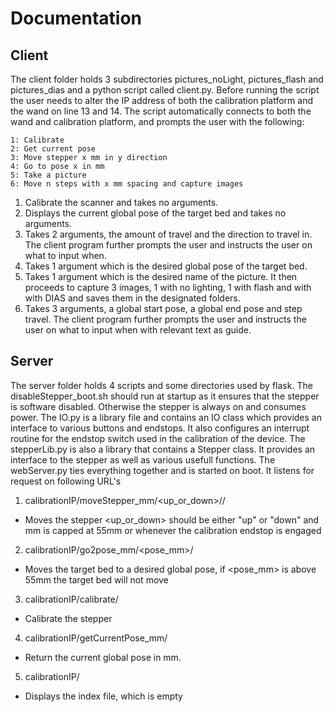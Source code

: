 # Documentation

## Client
The client folder holds 3 subdirectories pictures_noLight, pictures_flash and pictures_dias and a python script called client.py. Before running the script the user needs to alter the IP address of both the calibration platform and the wand on line 13 and 14. The script automatically connects to both the wand and calibration platform, and prompts the user with the following:

    1: Calibrate 
    2: Get current pose
    3: Move stepper x mm in y direction 
    4: Go to pose x in mm 
    5: Take a picture 
    6: Move n steps with x mm spacing and capture images


1. Calibrate the scanner and takes no arguments.
2. Displays the current global pose of the target bed and takes no arguments.
3. Takes 2 arguments, the amount of travel and the direction to travel in. The client program further prompts the user and instructs the user on what to input when.
4. Takes 1 argument which is the desired global pose of the target bed.
5. Takes 1 argument which is the desired name of the picture. It then proceeds to capture 3 images, 1 with no lighting, 1 with flash and with with DIAS and saves them in the designated folders.
6. Takes 3 arguments, a global start pose, a global end pose and step travel. The client program further prompts the user and instructs the user on what to input when with relevant text as guide. 

## Server
The server folder holds 4 scripts and some directories used by flask. The disableStepper_boot.sh should run at startup as it ensures that the stepper is software disabled. Otherwise the stepper is always on and consumes power. The IO.py is a library file and contains an IO class which provides an interface to various buttons and endstops. It also configures an interrupt routine for the endstop switch used in the calibration of the device. The stepperLib.py is also a library that contains a Stepper class. It provides an interface to the stepper as well as various usefull functions.
The webServer.py ties everything together and is started on boot. It listens for request on following URL's

1. calibrationIP/moveStepper_mm/<up_or_down>/<mm>/
  - Moves the stepper <up_or_down> should be either "up" or "down" and mm is capped at 55mm or whenever the calibration endstop is engaged
2. calibrationIP/go2pose_mm/<pose_mm>/
  - Moves the target bed to a desired global pose, if <pose_mm> is above 55mm the target bed will not move 
3. calibrationIP/calibrate/
  - Calibrate the stepper
4. calibrationIP/getCurrentPose_mm/
  - Return the current global pose in mm.
5. calibrationIP/
  - Displays the index file, which is empty

